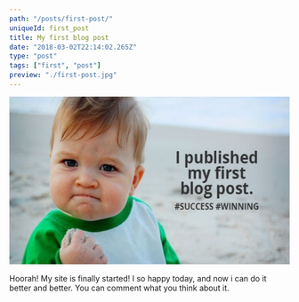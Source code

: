 ```yaml
---
path: "/posts/first-post/"
uniqueId: first_post
title: My first blog post
date: "2018-03-02T22:14:02.265Z"
type: "post"
tags: ["first", "post"]
preview: "./first-post.jpg"
---
```

![First Post](./first-post.jpg)

Hoorah! My site is finally started!
I so happy today, and now i can do it better and better.
You can comment what you think about it.
